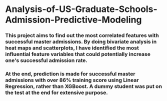 # Analysis-of-US-Graduate-Schools-Admission-Predictive-Modeling

### This project aims to find out the most correlated features with successful master admissions. By doing bivariate analysis in heat maps and scatterplots, I have identified the most influential feature variables that could potentially increase one's successful admission rate. 

### At the end, prediction is made for successful master admissions with over 86% training score using Linear Regression, rather than XGBoost. A dummy student was put on the test at the end for extensive purpose.
